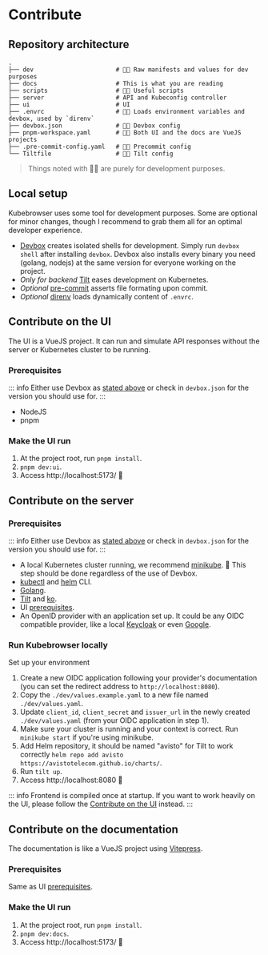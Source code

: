 
# Contribute

## Repository architecture

```
.
├── dev                       # 🧑‍💻 Raw manifests and values for dev purposes
├── docs                      # This is what you are reading
├── scripts                   # 🧑‍💻 Useful scripts
├── server                    # API and Kubeconfig controller
├── ui                        # UI
├── .envrc                    # 🧑‍💻 Loads environment variables and devbox, used by `direnv`
├── devbox.json               # 🧑‍💻 Devbox config
├── pnpm-workspace.yaml       # 🧑‍💻 Both UI and the docs are VueJS projects
├── .pre-commit-config.yaml   # 🧑‍💻 Precommit config
└── Tiltfile                  # 🧑‍💻 Tilt config
```

> Things noted with 🧑‍💻 are purely for development purposes.

## Local setup

Kubebrowser uses some tool for development purposes. Some are optional for minor changes, though I recommend to grab them all for an optimal developer experience.

- [Devbox](https://www.jetify.com/docs/devbox/) creates isolated shells for development. Simply run `devbox shell` after installing `devbox`.
  Devbox also installs every binary you need (golang, nodejs) at the same version for everyone working on the project.
- *Only for backend* [Tilt](https://tilt.dev/) eases development on Kubernetes.
- *Optional* [pre-commit](https://pre-commit.com/) asserts file formating upon commit.
- *Optional* [direnv](https://direnv.net/) loads dynamically content of `.envrc`.

## Contribute on the UI

The UI is a VueJS project. It can run and simulate API responses without the server or Kubernetes cluster to be running.

###  Prerequisites

::: info
Either use Devbox as [stated above](#local-setup) or check in `devbox.json` for the version you should use for.
:::

- NodeJS
- pnpm

### Make the UI run

1. At the project root, run `pnpm install`.
1. `pnpm dev:ui`.
1. Access http://localhost:5173/ 🎉


## Contribute on the server

### Prerequisites

::: info
Either use Devbox as [stated above](#local-setup) or check in `devbox.json` for the version you should use for.
:::

- A local Kubernetes cluster running, we recommend [minikube](https://minikube.sigs.k8s.io/docs/). 🚨 This step should be done regardless of the use of Devbox.
- [kubectl](https://kubernetes.io/docs/reference/kubectl/) and [helm](https://helm.sh/docs/intro/install/) CLI.
- [Golang](https://go.dev/).
- [Tilt](https://tilt.dev/) and [ko](https://ko.build/).
- UI [prerequisites](#prerequisites).
- An OpenID provider with an application set up. It could be any OIDC compatible provider, like a local [Keycloak](https://www.keycloak.org/securing-apps/oidc-layers) or even [Google](https://developers.google.com/identity/openid-connect/openid-connect).

### Run Kubebrowser locally

Set up your environment
1. Create a new OIDC application following your provider's documentation (you can set the redirect address to `http://localhost:8080`).
1. Copy the `./dev/values.example.yaml` to a new file named `./dev/values.yaml`.
1. Update `client_id`, `client_secret` and `issuer_url` in the newly created `./dev/values.yaml` (from your OIDC application in step 1).
1. Make sure your cluster is running and your context is correct. Run `minikube start` if you're using minikube.
1. Add Helm repository, it should be named "avisto" for Tilt to work correctly `helm repo add avisto https://avistotelecom.github.io/charts/`.
1. Run `tilt up`.
1. Access http://localhost:8080 🎉

::: info
Frontend is compiled once at startup. If you want to work heavily on the UI, please follow the [Contribute on the UI](#contribute-on-the-ui) instead.
:::

## Contribute on the documentation

The documentation is like a VueJS project using [Vitepress](https://vitepress.dev/).

###  Prerequisites

Same as UI [prerequisites](#prerequisites).

### Make the UI run

1. At the project root, run `pnpm install`.
1. `pnpm dev:docs`.
1. Access http://localhost:5173/ 🎉
